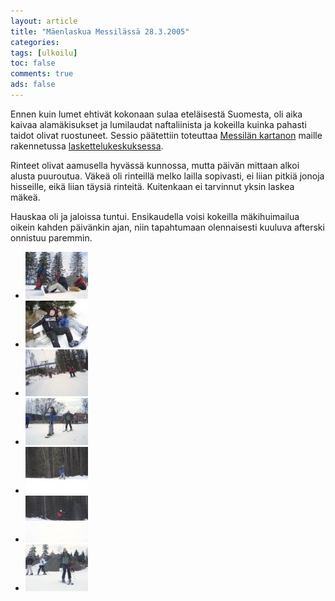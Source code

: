```yaml
---
layout: article 
title: "Mäenlaskua Messilässä 28.3.2005" 
categories: 
tags: [ulkoilu]
toc: false 
comments: true 
ads: false 
---
```


Ennen kuin lumet ehtivät kokonaan sulaa eteläisestä Suomesta, oli aika
kaivaa alamäkisukset ja lumilaudat naftaliinista ja kokeilla kuinka
pahasti taidot olivat ruostuneet. Sessio päätettiin toteuttaa [Messilän
kartanon](http://www.muuka.com/finnishpumpkin/manor/m/memem/manor_memem_fi.html)
maille rakennetussa [laskettelukeskuksessa](http://www.messila.fi/).

Rinteet olivat aamusella hyvässä kunnossa, mutta päivän mittaan alkoi
alusta puuroutua. Väkeä oli rinteillä melko lailla sopivasti, ei liian
pitkiä jonoja hisseille, eikä liian täysiä rinteitä. Kuitenkaan ei
tarvinnut yksin laskea mäkeä.

Hauskaa oli ja jaloissa tuntui. Ensikaudella voisi kokeilla
mäkihuimailua oikein kahden päivänkin ajan, niin tapahtumaan
olennaisesti kuuluva afterski onnistuu paremmin.

<div class="th-grid image-gallery" markdown="1">

-   [![](/images/messila-28.3.2005/Thumbnails/luokittelematonlaskettelu20050328_01b.jpg)](/images/messila-28.3.2005/luokittelematonlaskettelu20050328_01b.jpg)
-   [![](/images/messila-28.3.2005/Thumbnails/luokittelematonlaskettelu20050328_02b.jpg)](/images/messila-28.3.2005/luokittelematonlaskettelu20050328_02b.jpg)
-   [![](/images/messila-28.3.2005/Thumbnails/luokittelematonlaskettelu20050328_03b.jpg)](/images/messila-28.3.2005/luokittelematonlaskettelu20050328_03b.jpg)
-   [![](/images/messila-28.3.2005/Thumbnails/luokittelematonlaskettelu20050328_04b.jpg)](/images/messila-28.3.2005/luokittelematonlaskettelu20050328_04b.jpg)
-   [![](/images/messila-28.3.2005/Thumbnails/luokittelematonlaskettelu20050328_05b.jpg)](/images/messila-28.3.2005/luokittelematonlaskettelu20050328_05b.jpg)
-   [![](/images/messila-28.3.2005/Thumbnails/luokittelematonlaskettelu20050328_06b.jpg)](/images/messila-28.3.2005/luokittelematonlaskettelu20050328_06b.jpg)
-   [![](/images/messila-28.3.2005/Thumbnails/luokittelematonlaskettelu20050328_07b.jpg)](/images/messila-28.3.2005/luokittelematonlaskettelu20050328_07b.jpg)

</div>
